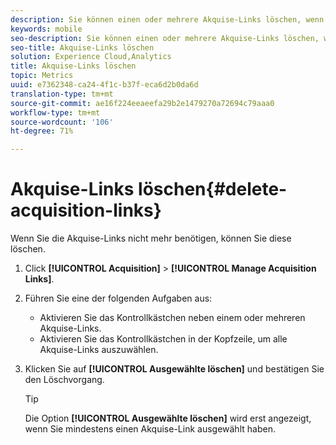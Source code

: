 ```yaml
---
description: Sie können einen oder mehrere Akquise-Links löschen, wenn diese nicht mehr benötigt werden.
keywords: mobile
seo-description: Sie können einen oder mehrere Akquise-Links löschen, wenn diese nicht mehr benötigt werden.
seo-title: Akquise-Links löschen
solution: Experience Cloud,Analytics
title: Akquise-Links löschen
topic: Metrics
uuid: e7362348-ca24-4f1c-b37f-eca6d2b0da6d
translation-type: tm+mt
source-git-commit: ae16f224eeaeefa29b2e1479270a72694c79aaa0
workflow-type: tm+mt
source-wordcount: '106'
ht-degree: 71%

---
```



# Akquise-Links löschen{#delete-acquisition-links}

Wenn Sie die Akquise-Links nicht mehr benötigen, können Sie diese löschen.

1. Click **[!UICONTROL Acquisition]** > **[!UICONTROL Manage Acquisition Links]**.
1. Führen Sie eine der folgenden Aufgaben aus:

   * Aktivieren Sie das Kontrollkästchen neben einem oder mehreren Akquise-Links.
   * Aktivieren Sie das Kontrollkästchen in der Kopfzeile, um alle Akquise-Links auszuwählen.

1. Klicken Sie auf **[!UICONTROL Ausgewählte löschen]** und bestätigen Sie den Löschvorgang.

   >[!TIP]
   >
   >Die Option **[!UICONTROL Ausgewählte löschen]** wird erst angezeigt, wenn Sie mindestens einen Akquise-Link ausgewählt haben.

